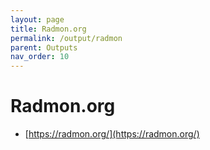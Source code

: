```yaml
---
layout: page
title: Radmon.org
permalink: /output/radmon
parent: Outputs
nav_order: 10
---
```


# Radmon.org

- [https://radmon.org/](https://radmon.org/)
